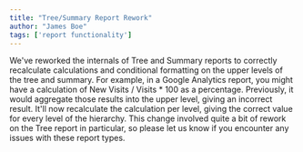 ```yaml
---
title: "Tree/Summary Report Rework"
author: "James Boe"
tags: ['report functionality']
---
```

We've reworked the internals of Tree and Summary reports to correctly recalculate calculations and conditional formatting on the upper levels of the tree and summary.<!--more--> For example, in a Google Analytics report, you might have a calculation of New Visits / Visits * 100 as a percentage. Previously, it would aggregate those results into the upper level, giving an incorrect result. It'll now recalculate the calculation per level, giving the correct value for every level of the hierarchy. This change involved quite a bit of rework on the Tree report in particular, so please let us know if you encounter any issues with these report types.